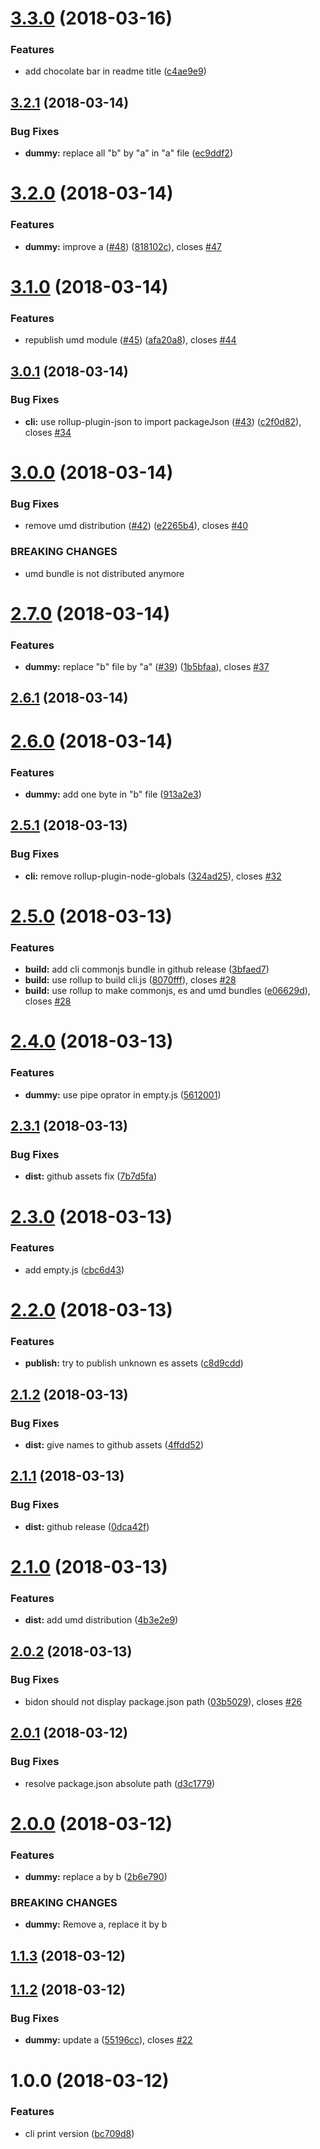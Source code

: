 <a name="3.3.0"></a>
# [3.3.0](https://github.com/guillaumearm/bidon/compare/v3.2.1...v3.3.0) (2018-03-16)


### Features

* add chocolate bar in readme title ([c4ae9e9](https://github.com/guillaumearm/bidon/commit/c4ae9e9))

<a name="3.2.1"></a>
## [3.2.1](https://github.com/guillaumearm/bidon/compare/v3.2.0...v3.2.1) (2018-03-14)


### Bug Fixes

* **dummy:** replace all "b" by "a" in "a" file ([ec9ddf2](https://github.com/guillaumearm/bidon/commit/ec9ddf2))

<a name="3.2.0"></a>
# [3.2.0](https://github.com/guillaumearm/bidon/compare/v3.1.0...v3.2.0) (2018-03-14)


### Features

* **dummy:** improve a ([#48](https://github.com/guillaumearm/bidon/issues/48)) ([818102c](https://github.com/guillaumearm/bidon/commit/818102c)), closes [#47](https://github.com/guillaumearm/bidon/issues/47)

<a name="3.1.0"></a>
# [3.1.0](https://github.com/guillaumearm/bidon/compare/v3.0.1...v3.1.0) (2018-03-14)


### Features

* republish umd module ([#45](https://github.com/guillaumearm/bidon/issues/45)) ([afa20a8](https://github.com/guillaumearm/bidon/commit/afa20a8)), closes [#44](https://github.com/guillaumearm/bidon/issues/44)

<a name="3.0.1"></a>
## [3.0.1](https://github.com/guillaumearm/bidon/compare/v3.0.0...v3.0.1) (2018-03-14)


### Bug Fixes

* **cli:** use rollup-plugin-json to import packageJson ([#43](https://github.com/guillaumearm/bidon/issues/43)) ([c2f0d82](https://github.com/guillaumearm/bidon/commit/c2f0d82)), closes [#34](https://github.com/guillaumearm/bidon/issues/34)

<a name="3.0.0"></a>
# [3.0.0](https://github.com/guillaumearm/bidon/compare/v2.7.0...v3.0.0) (2018-03-14)


### Bug Fixes

* remove umd distribution ([#42](https://github.com/guillaumearm/bidon/issues/42)) ([e2265b4](https://github.com/guillaumearm/bidon/commit/e2265b4)), closes [#40](https://github.com/guillaumearm/bidon/issues/40)


### BREAKING CHANGES

* umd bundle is not distributed anymore

<a name="2.7.0"></a>
# [2.7.0](https://github.com/guillaumearm/bidon/compare/v2.6.1...v2.7.0) (2018-03-14)


### Features

* **dummy:** replace "b" file by "a" ([#39](https://github.com/guillaumearm/bidon/issues/39)) ([1b5bfaa](https://github.com/guillaumearm/bidon/commit/1b5bfaa)), closes [#37](https://github.com/guillaumearm/bidon/issues/37)

<a name="2.6.1"></a>
## [2.6.1](https://github.com/guillaumearm/bidon/compare/v2.6.0...v2.6.1) (2018-03-14)

<a name="2.6.0"></a>
# [2.6.0](https://github.com/guillaumearm/bidon/compare/v2.5.1...v2.6.0) (2018-03-14)


### Features

* **dummy:** add one byte in "b" file ([913a2e3](https://github.com/guillaumearm/bidon/commit/913a2e3))

<a name="2.5.1"></a>
## [2.5.1](https://github.com/guillaumearm/bidon/compare/v2.5.0...v2.5.1) (2018-03-13)


### Bug Fixes

* **cli:** remove rollup-plugin-node-globals ([324ad25](https://github.com/guillaumearm/bidon/commit/324ad25)), closes [#32](https://github.com/guillaumearm/bidon/issues/32)

<a name="2.5.0"></a>
# [2.5.0](https://github.com/guillaumearm/bidon/compare/v2.4.0...v2.5.0) (2018-03-13)


### Features

* **build:** add cli commonjs bundle in github release ([3bfaed7](https://github.com/guillaumearm/bidon/commit/3bfaed7))
* **build:** use rollup to build cli.js ([8070fff](https://github.com/guillaumearm/bidon/commit/8070fff)), closes [#28](https://github.com/guillaumearm/bidon/issues/28)
* **build:** use rollup to make commonjs, es and umd bundles ([e06629d](https://github.com/guillaumearm/bidon/commit/e06629d)), closes [#28](https://github.com/guillaumearm/bidon/issues/28)

<a name="2.4.0"></a>
# [2.4.0](https://github.com/guillaumearm/bidon/compare/v2.3.1...v2.4.0) (2018-03-13)


### Features

* **dummy:** use pipe oprator in empty.js ([5612001](https://github.com/guillaumearm/bidon/commit/5612001))

<a name="2.3.1"></a>
## [2.3.1](https://github.com/guillaumearm/bidon/compare/v2.3.0...v2.3.1) (2018-03-13)


### Bug Fixes

* **dist:** github assets fix ([7b7d5fa](https://github.com/guillaumearm/bidon/commit/7b7d5fa))

<a name="2.3.0"></a>
# [2.3.0](https://github.com/guillaumearm/bidon/compare/v2.2.0...v2.3.0) (2018-03-13)


### Features

* add empty.js ([cbc6d43](https://github.com/guillaumearm/bidon/commit/cbc6d43))

<a name="2.2.0"></a>
# [2.2.0](https://github.com/guillaumearm/bidon/compare/v2.1.2...v2.2.0) (2018-03-13)


### Features

* **publish:** try to publish unknown es assets ([c8d9cdd](https://github.com/guillaumearm/bidon/commit/c8d9cdd))

<a name="2.1.2"></a>
## [2.1.2](https://github.com/guillaumearm/bidon/compare/v2.1.1...v2.1.2) (2018-03-13)


### Bug Fixes

* **dist:** give names to github assets ([4ffdd52](https://github.com/guillaumearm/bidon/commit/4ffdd52))

<a name="2.1.1"></a>
## [2.1.1](https://github.com/guillaumearm/bidon/compare/v2.1.0...v2.1.1) (2018-03-13)


### Bug Fixes

* **dist:** github release ([0dca42f](https://github.com/guillaumearm/bidon/commit/0dca42f))

<a name="2.1.0"></a>
# [2.1.0](https://github.com/guillaumearm/bidon/compare/v2.0.2...v2.1.0) (2018-03-13)


### Features

* **dist:** add umd distribution ([4b3e2e9](https://github.com/guillaumearm/bidon/commit/4b3e2e9))

<a name="2.0.2"></a>
## [2.0.2](https://github.com/guillaumearm/bidon/compare/v2.0.1...v2.0.2) (2018-03-13)


### Bug Fixes

* bidon should not display package.json path ([03b5029](https://github.com/guillaumearm/bidon/commit/03b5029)), closes [#26](https://github.com/guillaumearm/bidon/issues/26)

<a name="2.0.1"></a>
## [2.0.1](https://github.com/guillaumearm/bidon/compare/v2.0.0...v2.0.1) (2018-03-12)


### Bug Fixes

* resolve package.json absolute path ([d3c1779](https://github.com/guillaumearm/bidon/commit/d3c1779))

<a name="2.0.0"></a>
# [2.0.0](https://github.com/guillaumearm/bidon/compare/v1.1.3...v2.0.0) (2018-03-12)


### Features

* **dummy:** replace a by b ([2b6e790](https://github.com/guillaumearm/bidon/commit/2b6e790))


### BREAKING CHANGES

* **dummy:** Remove a, replace it by b

<a name="1.1.3"></a>
## [1.1.3](https://github.com/guillaumearm/bidon/compare/v1.1.2...v1.1.3) (2018-03-12)

<a name="1.1.2"></a>
## [1.1.2](https://github.com/guillaumearm/bidon/compare/v1.1.1...v1.1.2) (2018-03-12)


### Bug Fixes

* **dummy:** update a ([55196cc](https://github.com/guillaumearm/bidon/commit/55196cc)), closes [#22](https://github.com/guillaumearm/bidon/issues/22)

<a name="1.0.0"></a>
# 1.0.0 (2018-03-12)


### Features

* cli print version ([bc709d8](https://github.com/guillaumearm/bidon/commit/bc709d8))
